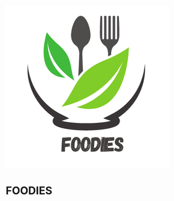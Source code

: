 ![logo](https://github.com/Trilasha/Foodies-Webpage/blob/master/FOODIES_logo.png?raw=true)
# FOODIES

